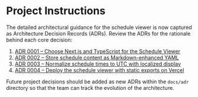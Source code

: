 # Project Instructions

The detailed architectural guidance for the schedule viewer is now
captured as Architecture Decision Records (ADRs). Review the ADRs for the
rationale behind each core decision:

1. [ADR 0001 – Choose Next.js and TypeScript for the Schedule Viewer](adr/0001-foundation-platform.md)
2. [ADR 0002 – Store schedule content as Markdown-enhanced YAML](adr/0002-schedule-data-format.md)
3. [ADR 0003 – Normalize schedule times to UTC with localized display](adr/0003-timezone-handling.md)
4. [ADR 0004 – Deploy the schedule viewer with static exports on Vercel](adr/0004-deployment-hosting.md)

Future project decisions should be added as new ADRs within the `docs/adr`
directory so that the team can track the evolution of the architecture.

